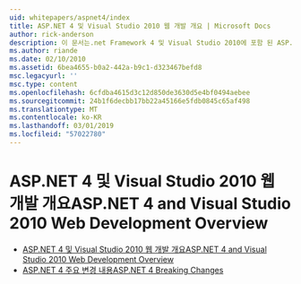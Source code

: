 ```yaml
---
uid: whitepapers/aspnet4/index
title: ASP.NET 4 및 Visual Studio 2010 웹 개발 개요 | Microsoft Docs
author: rick-anderson
description: 이 문서는.net Framework 4 및 Visual Studio 2010에 포함 된 ASP.NET에 대 한 다양 한 새 기능에 대 한 개요를 제공 합니다.
ms.author: riande
ms.date: 02/10/2010
ms.assetid: 6bea4655-b0a2-442a-b9c1-d323467befd8
msc.legacyurl: ''
msc.type: content
ms.openlocfilehash: 6cfdba4615d3c12d850de3630d5e4bf0494aebee
ms.sourcegitcommit: 24b1f6decbb17bb22a45166e5fdb0845c65af498
ms.translationtype: MT
ms.contentlocale: ko-KR
ms.lasthandoff: 03/01/2019
ms.locfileid: "57022780"
---
```

<a name="aspnet-4-and-visual-studio-2010-web-development-overview"></a><span data-ttu-id="36d90-103">ASP.NET 4 및 Visual Studio 2010 웹 개발 개요</span><span class="sxs-lookup"><span data-stu-id="36d90-103">ASP.NET 4 and Visual Studio 2010 Web Development Overview</span></span>
====================
- [<span data-ttu-id="36d90-104">ASP.NET 4 및 Visual Studio 2010 웹 개발 개요</span><span class="sxs-lookup"><span data-stu-id="36d90-104">ASP.NET 4 and Visual Studio 2010 Web Development Overview</span></span>](overview.md)
- [<span data-ttu-id="36d90-105">ASP.NET 4 주요 변경 내용</span><span class="sxs-lookup"><span data-stu-id="36d90-105">ASP.NET 4 Breaking Changes</span></span>](breaking-changes.md)

